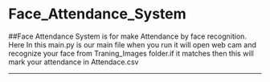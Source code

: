 # Face_Attendance_System
##Face Attendance System is for make Attendance by face recognition.
Here In this main.py is our main file when you run it will open web cam and recognize your face from Traning_Images folder.if it matches then this will mark your attendance in Attendace.csv

<hr>
